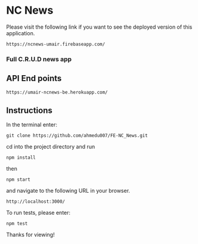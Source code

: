 # NC News 

Please visit the following link if you want to see the deployed version of this application.

```
https://ncnews-umair.firebaseapp.com/
```

### Full C.R.U.D news app

## API End points 
```
https://umair-ncnews-be.herokuapp.com/
```

## Instructions

In the terminal enter:

```
git clone https://github.com/ahmedu007/FE-NC_News.git
```

cd into the project directory and run

```
npm install
```
then

```
npm start
```
and navigate to the following URL in your browser.
```
http://localhost:3000/
```

To run tests, please enter:

```
npm test
```
Thanks for viewing!
